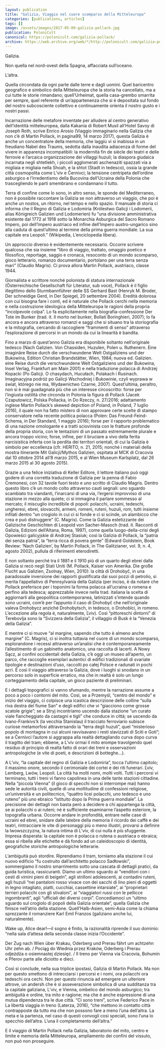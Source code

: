 ```yaml
---
layout: publication
title: "Galizia, Viaggio nel cuore scomparso della Mitteleuropa"
categories: [publications, articles]
tags: []
image: /assets/images/2017-05-09-galizia-pollack.jpg
publication: PoloniCult
canonical: https://polonicult.com/galizia-pollack/
archive: https://web.archive.org/web/*/http://polonicult.com/galizia-pollack/
---
```


Galizia.

Non quella nel nord-ovest della Spagna, affacciata sull’oceano.

L’altra.

Quella circondata da ogni parte dalle terre e dagli uomini. Quel baricentro geografico e simbolico della Mitteleuropa che la storia ha cancellato, ma a cui tutte le storie rimandano; quell’Urheimat, quella casa-grembo smarrita per sempre, quel referente di un’appartenenza che si è depositata sul fondo del nostro subcosciente collettivo e continuamente orienta il nostro gusto e i nostri passi.

Incarnazione delle metafore inventate per alludere al centro generativo dell’identità mitteleuropea, dalla Kakania di Robert Musil all’Hotel Savoy di Joseph Roth, scrive Enrico Arosio (Viaggio immaginario nella Galizia che non c’è di Martin Pollack, in pagina99, 14 marzo 2017), questa Galizia è anche un concentratore della memoria, che laggiù vi si inabissa in un freudiano Nabel des Traums, sedotta dalla inaudita adiacenza di forme del vivere in apparenza incompatibili: la modernità fin de siècle dei teatri e delle ferrovie e l’arcaica organizzazione dei villaggi huzuli; la diaspora giudaica incarnata negli shtetlekh, i piccoli agglomerati aschenaziti spazzati via a migliaia e migliaia nella Shoah, e la shtot (Stadt in tedesco), ossia la grande città cosmopolita come L’viv e Černivci; la tensione centripeta dell’ordine asburgico e l’irredentismo della Bucovina dell’Ucraina della Polonia che trascegliendo le parti smembrano e condannano il tutto.

Terra di confine come lo sono, in altro senso, le sponde del Mediterraneo, non è possibile raccontare la Galizia se non attraverso un viaggio, che poi è anche un nostos, un ritorno, nel tempo e nello spazio. Il manuale di storia ci informa che il Regno di Galizia e Lodomiria (Królestwo Galicji i Lodomerii, alias Königreich Galizien und Lodomerien) fu “una divisione amministrativa esistente dal 1772 al 1918 sotto la Monarchia Asburgica del Sacro Romano Impero, poi dell’Impero austriaco ed infine dell’Impero austro-ungarico sino alla caduta di quest’ultimo al termine della prima guerra mondiale. La sua capitale era Leopoli.” (Wikipedia, L’enciclopedia libera).

Un approccio diverso è evidentemente necessario. Occorre scrivere qualcosa che sia insieme “libro di viaggio, trattato, omaggio poetico e filosofico, reportage, saggio e cronaca, resoconto di un mondo scomparso, gioco letterario, romanzo documentario, portolano per una terra senza mari” (Claudio Magris). Ci prova allora Martin Pollack, austriaco, classe 1944.

Giornalista e scrittore nonché polonista di statura internazionale (Österreichische Gesellschaft für Literatur, sub voce), Pollack è il figlio illegittimo dello Sturmbannführer delle SS Gerhard Bast (Henryk M. Broder, Der schneidige Gerd, in Der Spiegel, 20 settembre 2004). Eredità dolorosa con cui bisogna fare i conti, ed è naturale che Pollack cerchi nella memoria e nella costruzione ideologica della Mitteleuropa le ragioni della propria “incolpevole colpa”. Lo fa esplicitamente nella biografia-confessione Der Tote im Bunker (trad. it. Il morto nel bunker, Bollati Boringhieri, 2007); lo fa ancora e ancora attraverso romanzi e saggi che si situano tra la storiografia e la mitografia, cercando di raccogliere “frammenti di senso” attraverso l’esplorazione di percorsi in un mondo da cui la linearità è bandita.

Fino a marzo di quest’anno Galizia era disponibile soltanto nell’originale tedesco (Nach Galizien. Von Chassiden, Huzulen, Polen u. Ruthenern. Eine imaginäre Reise durch die verschwundene Welt Ostgaliziens und der Bukowina, Edition Christian Brandstätter, Wien, 1984; nuova ed. Galizien. eine Reise durch die verschwundene Welt Ostgaliziens und der Bukowina, Insel Verlag, Frankfurt am Main 2001) e nella traduzione polacca di Andrzej Kopacki (Po Galicji. O chasydach, Hucułach, Polakach i Rusinach. Imaginacyjna podróż po Galicji Wschodniej i Bukowinie, czyli wyprawa w świat, którego nie ma, Wydawnictwo Czarne, 2007). Quest’ultima, peraltro, non si è mai guadagnata più che un interesse circoscritto: forse per l’ingiusta ostilità che circonda in Polonia la figura di Pollack (Jacek Czaputowicz, Polska Pollacka, in Do Rzeczy, n. 27/2016; adattamento inglese Martin Pollack’s skewed depiction of Poland, in Poland, 7 luglio 2016), il quale non ha fatto mistero di non approvare certe scelte di stampo conservatore nella recente politica polacca (Polen: Das Freund-Feind-Schema, in Der Standard, 1 maggio 2016); forse per il rapporto problematico di una nazione omologante e a tratti sciovinista con le fratture profonde della propria storia, con le tentazioni di un passato estremamente plurale e ancora troppo vicino; forse, infine, per il bruciare a vivo della ferita narcisistica inferta con la perdita dei territori orientali, di cui la Galizia è simbolo per eccellenza (cfr. HERITO, n. 21, 2015; nonché i materiali della mostra itinerante Mit Galicji/Mythos Galizien, ospitata al MCK di Cracovia dal 10 ottobre 2014 all’8 marzo 2015, e al Wien Museum Karlsplatz, dal 26 marzo 2015 al 30 agosto 2015).

Grazie a una felice iniziativa di Keller Editore, il lettore italiano può oggi godere di una corretta traduzione di Galizia per la penna di Fabio Cremonesi, con 32 tavole fuori testo e uno scritto di Claudio Magris. Dentro questo libro c’è un mondo colto attraverso cauti segnali: uno sguardo scambiato tra viandanti, l’inarcarsi di una via, l’ergersi improvviso di una stazione in mezzo alla quiete; ci si immagina il parlare sommesso al mercato; il miscuglio incredibile di popoli: polacchi, ucraini, tedeschi, ungheresi, ebrei, slovacchi, armeni, romeni, ruteni, huzuli, rom, tutti insieme infilati dentro “un crogiolo in cui ci si fonde e ci si scinde, un alambicco che crea e può distruggere” (C. Magris). Come la Galizia estetizzante dei Galizische Geschichten di Leopold von Sacher-Masoch (trad. it. Racconti di Galizia, Edizioni dell’Altana, Roma, 1997), come quella luogo-della-crisi degli Opowieści galicyjskie di Andrzej Stasiuk; così la Galizia di Pollack, la “patria dei senza patria”, la “terra ricca di povera gente” (Edward Goldstein, Book Review: ‘Nach Galizien’, by Martin Pollack, in The Galitzianer, vol. 9, n. 4, agosto 2002), pullula di riferimenti eterodiretti.

E non soltanto perché tra il 1881 e il 1910 più di un quarto degli ebrei dalla Galizia si recò negli Stati Uniti (M. Pollack, Kaiser von Amerika. Die große Flucht aus Galizien, Zsolnay, Wien, 2010): la città di Drohobyč, in una paradossale inversione dei rapporti giustificata dai suoi pozzi di petrolio, si merita l’appellativo di Pennsylvania della Galizia (per inciso, è da notare che Pollack preferisce per i toponimi la forma polacca all’ucraina o romena e perfino alla tedesca; apprezzabile invece nella trad. italiana la scelta di aggiornarli alla geopolitica contemporanea, latinizzati s’intende quando sono ucraini, com’è per l’appunto il caso di Drohobyč che nell’originale valeva Drohobycz anziché Drohobytsch, in tedesco, o Drohobîci, in romeno. L’eccezione alla regola è, naturalmente, Ľviv). Così “pittoreschi dintorni” di Terebovlja sono la “Svizzera della Galizia”, il villaggio di Busk è la “Venezia della Galizia”.

E mentre ci si muove “al margine, sapendo che tutto è almeno anche margine” (C. Magris), ci si inoltra tuttavia nel cuore di un mondo scomparso, esplorandone i recessi attraverso un’analisi che è contemporaneamente l’allestimento di un gabinetto anatomico, una raccolta di lacerti. A Nowy Sącz, ai confini occidentali della Galizia, c’è oggi un museo all’aperto, un parco, che raccoglie esemplari autentici di edifici tradizionali di svariate tipologie e destinazioni d’uso, raccolti po całej Polsce e radunati in pochi acri. È così il viaggio attraverso la Galizia, dove i luoghi si snodano in un percorso solo in superficie erratico, ma che in realtà è solo un lungo corteggiamento della capitale, un gioco paziente di preliminari.

E i dettagli topografici si vanno sfumando, mentre la narrazione assume a poco a poco i contorni del mito. Così, se a Przemyśl, “centro del mondo” e inizio del viaggio, ci colpisce una icastica descrizione delle colline “sulla riva destra del fiume San” e degli edifici che vi “giacciono come grosse scatole grigie”; se a Stryj incontriamo uscendo dalla stazione “un curato viale fiancheggiato da castagni e tigli” che conduce in città; se uscendo da Ivano-Frankivs’k (la vecchia Stanislau) il tracciato ferroviario subisce curiose metamorfosi attraversando la “terra degli huzuli”, quel “misterioso popolo di montagna in cui alcuni ravvisavano i resti slavizzati di Sciti e Goti”; se a Černivci l’autore si aggrappa alla realtà dettagliando curva dopo curva il tragitto del tram; ebbene, a L’viv ormai il mito erompe travolgendo quel residuo di principio di realtà fatto di orari dei treni e osservazioni antropologiche (e vite di poeti, e descrizioni di botteghe…).

A L’viv, “la capitale del regno di Galizia e Lodomiria”, tocca l’ultimo capitolo; il massimo onore, secondo il cerimoniale dei cortei e dei riti funerari. Ľviv, Lemberg, Lwów, Leopoli. La città ha molti nomi, molti volti. Tutti i percorsi vi terminano, tutti i treni vi fanno capolinea in una delle tante stazioni cittadine. Nella “piccola Vienna” (il gioco di specchi non si interrompe mai) hanno sede le autorità civili, quelle di una moltitudine di confessioni religiose, un’università e un politecnico, “quattro licei polacchi, uno tedesco e uno ruteno” più uno ebraico “istituito dopo la Prima guerra mondiale”. La precisione dei dettagli non basta però a decidere a chi appartenga la città, se ai polacchi o ai ruteni; né è sufficiente esaminarne l’aspetto esteriore, la topografia urbana. Occorre andare in profondità, entrare nelle case di ucraini ed ebrei, snidare dalle latebre della memoria il ricordo dei caffè e dei teatri, rintracciare le vite di personaggi più o meno illustri, provarsi a definire la lwowszczyzna, la natura intima di L’viv, di cui nulla è più sfuggente. Impresa disperata: la capitale non è polacca o rutena o austriaca o ebraica; essa si ribella alle etichette e dà fondo ad un caleidoscopio di identità, geografiche storiche antropologiche letterarie.

L’ambiguità può stordire. Riprendiamo il tram, torniamo alla stazione il cui nuovo edificio “fu costruito dall’architetto polacco Sadłowski”, sommergiamo il nostro smarrimento sotto una cascata di dettagli pratici, da guida turistica, rassicuranti. Diamo un ultimo sguardo ai “venditori con i cesti di vimini pieni di beigeln”, agli strilloni adolescenti, ai contadini ruteni, agli huzuli “nei pantaloni rosso vivace con dei sacchi di lino pieni di oggetti in legno intagliato, piatti, cucchiai, cassettine intarsiate”, ai “proprietari terrieri polacchi con gli stivaloni”, ai “viaggiatori russi con le pellicce ingombranti”, agli “ufficiali dei diversi corpi”. Concediamoci un “ultimo sguardo sul crogiolo di popoli della Galizia orientale”, quella Galizia che finisce nell’atrio della stazione. Quell’Halb-Asien, semi-Asia come la chiama sprezzante il romanziere Karl Emil Franzos (galiziano anche lui, naturalmente).

Wake up, Alice dear!—il sogno è finito, la razionalità riprende il suo dominio: “nella sala d’attesa della seconda classe inizia l’Occidente”.

Der Zug nach Wien über Krakau, Oderberg und Prerau fährt um achtzehn Uhr zehn ab. / Pociąg do Wiednia przez Kraków, Oderberg i Prerau odjeżdża o osiemnastej dziesięć. / Il treno per Vienna via Cracovia, Bohumín e Přerov parte alle diciotto e dieci.

Così si conclude, nella sua triplice ipostasi, Galizia di Martin Pollack. Ma non per questo smettono di intrecciarsi i percorsi e i nomi, ora polacchi ora tedeschi ora cechi. Non per questo rinuncia ad emergere un ulteriore altrove, un andersh che è sì asseverazione simbolica di una sudditanza tra la capitale galiziana, L’viv, e Vienna, ombelico del mondo asburgico; tra ambiguità e ordine, tra mito e ragione; ma che è anche espressione di una mutua dipendenza tra le due città. “Ci sono treni”, scrive Federico Pace in La libertà viaggia in treno (Laterza, 2016), “che mettono in contatto città contrapposte da tutto ma che non possono fare a meno l’una dell’altra. La meta e la partenza, nel caso di questi convogli così speciali, sono l’una lo specchio dell’altra. L’una il completamento dell’altra.”

E il viaggio di Martin Pollack nella Galizia, laboratorio del mito, centro e limite e memoria della Mitteleuropa, ampliamento dei confini del vissuto, non può non proseguire.
